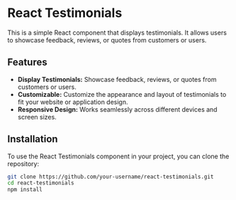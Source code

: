 # React Testimonials

This is a simple React component that displays testimonials. It allows users to showcase feedback, reviews, or quotes from customers or users.

## Features

- **Display Testimonials:** Showcase feedback, reviews, or quotes from customers or users.
- **Customizable:** Customize the appearance and layout of testimonials to fit your website or application design.
- **Responsive Design:** Works seamlessly across different devices and screen sizes.

## Installation

To use the React Testimonials component in your project, you can clone the repository:

```bash
git clone https://github.com/your-username/react-testimonials.git
cd react-testimonials
npm install
```
